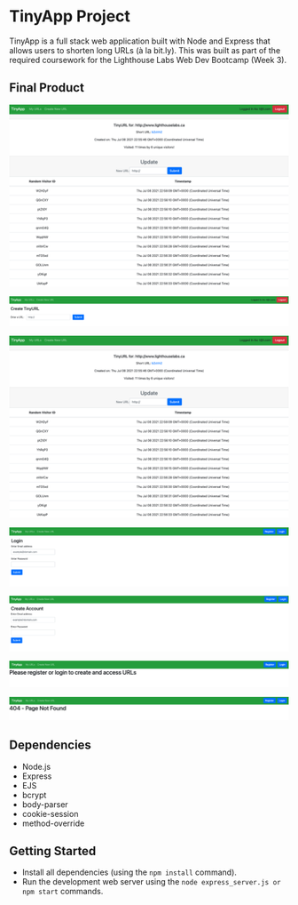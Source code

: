 # TinyApp Project

TinyApp is a full stack web application built with Node and Express that allows users to shorten long URLs (à la bit.ly).
This was built as part of the required coursework for the Lighthouse Labs Web Dev Bootcamp (Week 3).

## Final Product

!["URLs Page"](https://github.com/afsanhk/tinyapp/blob/master/docs/urlsIndexTinyApp.png?raw=true)

!["Create New URL"](https://github.com/afsanhk/tinyapp/blob/master/docs/newUrlsTinyApp.png?raw=true)

!["URL Display Page"](https://github.com/afsanhk/tinyapp/blob/master/docs/urlsIndexStrTinyApp.png?raw=true)

!["Login Page"](https://github.com/afsanhk/tinyapp/blob/master/docs/loginTinyApp.png?raw=true)

!["Registration Page"](https://github.com/afsanhk/tinyapp/blob/master/docs/registerTinyApp.png?raw=true)

!["No Login - Redirect Page"](https://github.com/afsanhk/tinyapp/blob/master/docs/noLoginRedirectTinyApp.png?raw=true)

!["404"](https://github.com/afsanhk/tinyapp/blob/master/docs/404TinyApp.png?raw=true)

## Dependencies

- Node.js
- Express
- EJS
- bcrypt
- body-parser
- cookie-session
- method-override 

## Getting Started

- Install all dependencies (using the `npm install` command).
- Run the development web server using the `node express_server.js or npm start` commands.